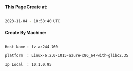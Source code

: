 
   
#### This Page Create at:

```bash

2023-11-04 - 10:58:40 UTC

```

#### Create By Machine:

```bash

Host Name : fv-az244-760

platform  : Linux-6.2.0-1015-azure-x86_64-with-glibc2.35

Ip Local  : 10.1.0.95

```

